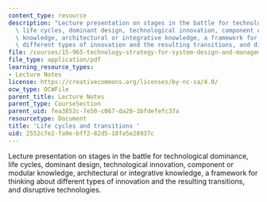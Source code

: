 ```yaml
---
content_type: resource
description: "Lecture presentation on stages in the battle for technological dominance,\
  \ life cycles, dominant design, technological innovation, component or\r\nmodular\
  \ knowledge, architectural or integrative knowledge, a framework for thinking about\
  \ different types of innovation and the resulting transitions, and disruptive technologies."
file: /courses/15-965-technology-strategy-for-system-design-and-management-spring-2009/2552c7e2fa9ebff282d518fa5e28937c_MIT15_965S09_Lec10.pdf
file_type: application/pdf
learning_resource_types:
- Lecture Notes
license: https://creativecommons.org/licenses/by-nc-sa/4.0/
ocw_type: OCWFile
parent_title: Lecture Notes
parent_type: CourseSection
parent_uid: fea3852c-7e50-c067-da20-3bfdefefc37a
resourcetype: Document
title: 'Life cycles and transitions '
uid: 2552c7e2-fa9e-bff2-82d5-18fa5e28937c
---
```

Lecture presentation on stages in the battle for technological dominance, life cycles, dominant design, technological innovation, component or
modular knowledge, architectural or integrative knowledge, a framework for thinking about different types of innovation and the resulting transitions, and disruptive technologies.